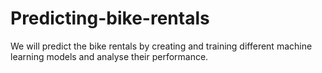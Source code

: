 # Predicting-bike-rentals
We will predict the bike rentals by creating and training different machine learning models and analyse their performance.
